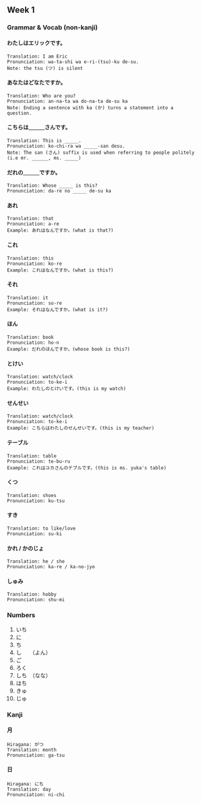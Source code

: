 ## Week 1

### Grammar & Vocab (non-kanji)

#### わたしはエリックです。
```
Translation: I am Eric
Pronunciation: wa-ta-shi wa e-ri-(tsu)-ku de-su.
Note: the tsu (ツ) is silent
```

#### あなたはどなたですか。
```
Translation: Who are you?
Pronunciation: an-na-ta wa do-na-ta de-su ka
Note: Ending a sentence with ka (か) turns a statement into a question.
```

#### こちらは＿＿＿さんです。
```
Translation: This is _____.
Pronunciation: ko-chi-ra wa _____-san desu.
Note: The san (さん) suffix is used when referring to people politely (i.e mr. ______, ms. _____)
```

#### だれの＿＿＿ですか。
```
Translation: Whose _____ is this?
Pronunciation: da-re no _____ de-su ka
```

#### あれ
```
Translation: that
Pronunciation: a-re
Example: あれはなんですか。(what is that?)
```

#### これ
```
Translation: this
Pronunciation: ko-re
Example: これはなんですか。(what is this?)
```

#### それ
```
Translation: it
Pronunciation: so-re
Example: それはなんですか。(what is it?)
```

#### ほん
```
Translation: book
Pronunciation: ho-n
Example: だれのほんですか。(whose book is this?)
```

#### とけい
```
Translation: watch/clock
Pronunciation: to-ke-i
Example: わたしのとけいです。(this is my watch)
```


#### せんせい
```
Translation: watch/clock
Pronunciation: to-ke-i
Example: こちらはわたしのせんせいです。(this is my teacher)
```

#### テーブル
```
Translation: table
Pronunciation: te-bu-ru
Example: これはユカさんのテブルです。(this is ms. yuka's table)
```

#### くつ
```
Translation: shoes
Pronunciation: ku-tsu
```

#### すき
```
Translation: to like/love
Pronunciation: su-ki
```

#### かれ / かのじょ
```
Translation: he / she
Pronunciation: ka-re / ka-no-jyo
```

#### しゅみ
```
Translation: hobby
Pronunciation: shu-mi
```

### Numbers

1) いち
2) に
3) ち
4) し　　（よん）
5) ご
6) ろく
7) しち　（なな）
8) はち
9) きゅ
10) じゅ

### Kanji

#### 月
```
Hiragana: がつ
Translation: month
Pronunciation: ga-tsu
```

#### 日
```
Hiragana: にち
Translation: day
Pronunciation: ni-chi
```
